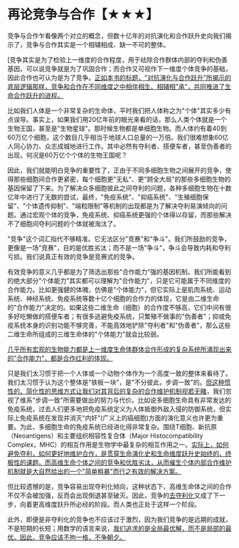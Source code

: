 # 再论竞争与合作【★★★】

竞争与合作乍看像两个对立的概念，但数十亿年的对抗演化和合作跃升史向我们揭示了，竞争与合作其实是一个相辅相成、缺一不可的整体。

[竞争其实是为了检验上一维度的合作程度，用于祛除合作群体内部的夺利和伪善基因，可以说竞争就是为了巩固合作；而合作又可视作下一维度个体竞争的基础，因此合作也可认为是为了竞争。[正如本书的标题，"对抗演化与合作跃升"所揭示的底层逻辑那样，竞争和合作在不同维度之中相伴相生、相辅相"承"，共同推进了生命合作跃升的进程。]()

比如我们人体是一个非常复杂的生命体，平时我们把人体称之为"个体"其实多少有点误导。事实上，如果我们用20亿年前的眼光来看的话，那么人类个体就是一个生物王国，甚至是"生物星球"。那时候生物都是单细胞生物。而人体约有着40到60万亿个细胞，这个数目几乎相当于地球人口总量的一万倍。我们很难想象60亿人同心协力、众志成城地进行工作。其中必然有夺利者、搭便车者，甚至伪善者的出现。何况是60万亿个个体的生物王国呢？

因此，我们就能明白竞争的重要性了，正由于不同多细胞生物之间展开的竞争，使得那些细胞间合作更紧密，每个细胞更"无私"、更"顾全大局"的那些多细胞生物的基因保留了下来。为了解决众多细胞彼此之间夺利的问题，各种多细胞生物在十数亿年中进行了无数的尝试，最终，"免疫系统"、"抑癌系统"、"生殖细胞保留"、"个体遗传抑制"、"端粒限制"等机制的出现都是为了解决夺利易演倾向的问题。通过宏观个体的竞争，免疫系统、抑癌系统更强的个体得以存留，而那些解决不了细胞间夺利问题的个体就被淘汰了。

"竞争"这个词汇指代不够精准。它无法区分"竞赛"和"争斗"。我们所鼓励的竞争，更像是一场"竞赛"，目的是优胜劣汰；而不是一场"争斗"，争斗会导致内耗和夺利亏损。我们说真正有效的竞争是竞赛式的竞争。

有效竞争的意义几乎都是为了筛选出那些"合作能力"强的基因机制。我们所能看到的绝大部分"个体能力"其实都可以理解为"合作能力"，只是它可能属于不同维度的合作能力。比如更强健的体魄，仿佛是"个体能力"，但它实际上是肌肉系统、运动系统、神经系统、免疫系统等数十亿个细胞的合作力的体现，它是由二维生命的"合作能力"决定的。如果这些二维生命（细胞）的合作度不够高，它们中间有很多好吃懒做的搭便车者；有很多逃避免疫系统，只繁殖不做事的"伪善者"；抑或免疫系统本身的识别功能不够完善，不能高效地铲除"夺利者"和"伪善者"，那么这些二维生命所组成的三维生命体的"个体能力"就会比较弱。

[几乎所有宏观的生物能力都是上一维度生命体群体合作形成的复杂系统所涌现出来的"合作能力"，都是合作红利的体现。]()

只是我们太习惯于把一个人体或一个动物个体作为一个高度一致的整体来看待了。我们太习惯于认为这个整体是"铁板一块"，是"不分彼此，步调一致"的。[但这种惯性的、简化性的思维方式让我们对其背后的复杂的合作维护机制视若无睹]()，我们忽视了维系"步调一致"所需要做出的努力与代价。比如说多细胞生命具有非常发达的免疫系统，过去人们更多地把免疫系统定义为人体抵御外敌入侵的防御系统，但实际上免疫系统在发现并消灭"内奸"(广义上的癌细胞)方面的演化意义也许更为重要。为此，多细胞生命的免疫系统已经进化得非常复杂。围绕T细胞、新抗原（Neoantigens）和主要组织相容性复合体（Major
Histocompatibility
Complex，MHC）的相互作用是生物学中最复杂的相互作用之一。[实际上，如何避免夺利，如何更好地维护合作，是贯穿生命演化史和生命维度跃升史始终的、终极性的课题。而高维生命个体之间的竞争和优胜劣汰，从而催生个体内部合作维护机制就是大自然给出的一个"简单粗暴"而行之有效的解决方案。]()

但比较遗憾的是，竞争容易出现夺利化倾向，这种状态下，高维生命体之间的合作不仅不会被加强，反而会出现倒退甚至破灭。因此，竞争的[去夺利化]()又成了下一步，向着更高维度跃升所必经的阶段。而人类也正处于这样一个阶段。

此外，即便是非夺利化的竞争也不应该过于激烈，因为我们竞争的是远期的成就，不是短期的长短；用数学的语言来说，[我们追求的是全局最优解，而不是局部的最优。因此，竞争应该不拘一格，不争朝夕。]()

